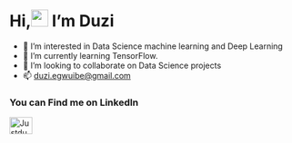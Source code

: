 # Hi,<img src="https://raw.githubusercontent.com/MartinHeinz/MartinHeinz/master/wave.gif" width="30px"> I’m Duzi
- 👀 I’m interested in Data Science machine learning and Deep Learning
- 🌱 I’m currently learning TensorFlow.
- 💞️ I’m looking to collaborate on Data Science projects
- 📫 duzi.egwuibe@gmail.com
<h3 align="left">You can Find me on LinkedIn</h3>
<p align="left">
<a href="https://www.linkedin.com/in/duzi-egwuibe-571a71205/" target="blank"><img align="center" src="https://cdn.jsdelivr.net/npm/simple-icons@v3/icons/linkedin.svg" alt="Justduzi" height="30" width="40" /></a>


<!---
Justduzi/Justduzi is a ✨ special ✨ repository because its `README.md` (this file) appears on your GitHub profile.
You can click the Preview link to take a look at your changes.
--->

